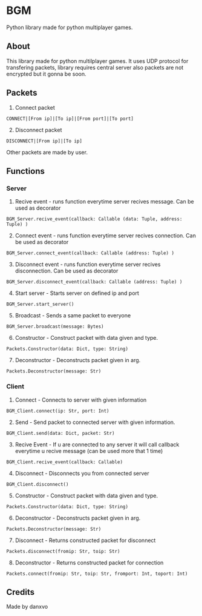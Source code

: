 # BGM
Python library made for python multiplayer games.

## About
This library made for python multilplayer games. It uses UDP protocol for transfering packets, library requires central server also packets are not encrypted but it gonna be soon.

## Packets
1. Connect packet
```
CONNECT|[From ip]|[To ip]|[From port]|[To port]
```
2. Disconnect packet
```
DISCONNECT|[From ip]|[To ip]
```

Other packets are made by user.

## Functions
### Server
1. Recive event - runs function everytime server recives message. Can be used as decorator
```
BGM_Server.recive_event(callback: Callable (data: Tuple, address: Tuple) ) 
```
2. Connect event - runs function everytime server recives connection. Can be used as decorator
```
BGM_Server.connect_event(callback: Callable (address: Tuple) )
```
3. Disconnect event - runs function everytime server recives disconnection. Can be used as decorator
```
BGM_Server.disconnect_event(callback: Callable (address: Tuple) )
```
4. Start server - Starts server on defined ip and port
```
BGM_Server.start_server()
```
5. Broadcast - Sends a same packet to everyone
```
BGM_Server.broadcast(message: Bytes)
```
6. Constructor - Construct packet with data given and type.
```
Packets.Constructor(data: Dict, type: String)
```
7. Deconstructor - Deconstructs packet given in arg.
```
Packets.Deconstructor(message: Str)
```
### Client
1. Connect - Connects to server with given information
```
BGM_Client.connect(ip: Str, port: Int)
```
2. Send - Send packet to connected server with given information.
```
BGM_Client.send(data: Dict, packet: Str)
```
3. Recive Event - If u are connected to any server it will call callback everytime u recive message (can be used more that 1 time)
```
BGM_Client.recive_event(callback: Callable)
```
4. Disconnect - Disconnects you from connected server
```
BGM_Client.disconnect()
```
5. Constructor - Construct packet with data given and type.
```
Packets.Constructor(data: Dict, type: String)
```
6. Deconstructor - Deconstructs packet given in arg.
```
Packets.Deconstructor(message: Str)
```
7. Disconnect - Returns constructed packet for disconnect
```
Packets.disconnect(fromip: Str, toip: Str)
```
8. Deconstructor - Returns constructed packet for connection
```
Packets.connect(fromip: Str, toip: Str, fromport: Int, toport: Int)
```

## Credits
Made by danxvo